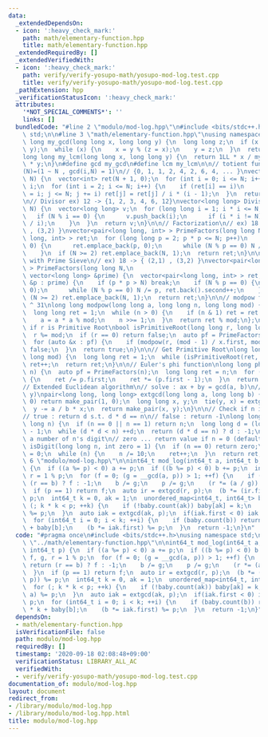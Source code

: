 ```yaml
---
data:
  _extendedDependsOn:
  - icon: ':heavy_check_mark:'
    path: math/elementary-function.hpp
    title: math/elementary-function.hpp
  _extendedRequiredBy: []
  _extendedVerifiedWith:
  - icon: ':heavy_check_mark:'
    path: verify/verify-yosupo-math/yosupo-mod-log.test.cpp
    title: verify/verify-yosupo-math/yosupo-mod-log.test.cpp
  _pathExtension: hpp
  _verificationStatusIcon: ':heavy_check_mark:'
  attributes:
    '*NOT_SPECIAL_COMMENTS*': ''
    links: []
  bundledCode: "#line 2 \"modulo/mod-log.hpp\"\n#include <bits/stdc++.h>\nusing namespace\
    \ std;\n\n#line 3 \"math/elementary-function.hpp\"\nusing namespace std;\n\nlong\
    \ long my_gcd(long long x, long long y) {\n  long long z;\n  if (x > y) swap(x,\
    \ y);\n  while (x) {\n    x = y % (z = x);\n    y = z;\n  }\n  return y;\n}\n\
    long long my_lcm(long long x, long long y) {\n  return 1LL * x / my_gcd(x, y)\
    \ * y;\n}\n#define gcd my_gcd\n#define lcm my_lcm\n\n// totient function \u03C6\
    (N)=(1 ~ N , gcd(i,N) = 1)\n// {0, 1, 1, 2, 4, 2, 6, 4, ... }\nvector<int> EulersTotientFunction(int\
    \ N) {\n  vector<int> ret(N + 1, 0);\n  for (int i = 0; i <= N; i++) ret[i] =\
    \ i;\n  for (int i = 2; i <= N; i++) {\n    if (ret[i] == i)\n      for (int j\
    \ = i; j <= N; j += i) ret[j] = ret[j] / i * (i - 1);\n  }\n  return ret;\n}\n\
    \n// Divisor ex) 12 -> {1, 2, 3, 4, 6, 12}\nvector<long long> Divisor(long long\
    \ N) {\n  vector<long long> v;\n  for (long long i = 1; i * i <= N; i++) {\n \
    \   if (N % i == 0) {\n      v.push_back(i);\n      if (i * i != N) v.push_back(N\
    \ / i);\n    }\n  }\n  return v;\n}\n\n// Factorization\n// ex) 18 -> { (2,1)\
    \ , (3,2) }\nvector<pair<long long, int> > PrimeFactors(long long N) {\n  vector<pair<long\
    \ long, int> > ret;\n  for (long long p = 2; p * p <= N; p++)\n    if (N % p ==\
    \ 0) {\n      ret.emplace_back(p, 0);\n      while (N % p == 0) N /= p, ret.back().second++;\n\
    \    }\n  if (N >= 2) ret.emplace_back(N, 1);\n  return ret;\n}\n\n// Factorization\
    \ with Prime Sieve\n// ex) 18 -> { (2,1) , (3,2) }\nvector<pair<long long, int>\
    \ > PrimeFactors(long long N,\n                                           const\
    \ vector<long long> &prime) {\n  vector<pair<long long, int> > ret;\n  for (auto\
    \ &p : prime) {\n    if (p * p > N) break;\n    if (N % p == 0) {\n      ret.emplace_back(p,\
    \ 0);\n      while (N % p == 0) N /= p, ret.back().second++;\n    }\n  }\n  if\
    \ (N >= 2) ret.emplace_back(N, 1);\n  return ret;\n}\n\n// modpow for mod < 2\
    \ ^ 31\nlong long modpow(long long a, long long n, long long mod) {\n  a %= mod;\n\
    \  long long ret = 1;\n  while (n > 0) {\n    if (n & 1) ret = ret * a % mod;\n\
    \    a = a * a % mod;\n    n >>= 1;\n  }\n  return ret % mod;\n};\n\n// Check\
    \ if r is Primitive Root\nbool isPrimitiveRoot(long long r, long long mod) {\n\
    \  r %= mod;\n  if (r == 0) return false;\n  auto pf = PrimeFactors(mod - 1);\n\
    \  for (auto &x : pf) {\n    if (modpow(r, (mod - 1) / x.first, mod) == 1) return\
    \ false;\n  }\n  return true;\n}\n\n// Get Primitive Root\nlong long PrimitiveRoot(long\
    \ long mod) {\n  long long ret = 1;\n  while (isPrimitiveRoot(ret, mod) == false)\
    \ ret++;\n  return ret;\n}\n\n// Euler's phi function\nlong long phi(long long\
    \ n) {\n  auto pf = PrimeFactors(n);\n  long long ret = n;\n  for (auto p : pf)\
    \ {\n    ret /= p.first;\n    ret *= (p.first - 1);\n  }\n  return ret;\n}\n\n\
    // Extended Euclidean algorithm\n// solve : ax + by = gcd(a, b)\n// return : pair(x,\
    \ y)\npair<long long, long long> extgcd(long long a, long long b) {\n  if (b ==\
    \ 0) return make_pair(1, 0);\n  long long x, y;\n  tie(y, x) = extgcd(b, a % b);\n\
    \  y -= a / b * x;\n  return make_pair(x, y);\n}\n\n// Check if n is Square Number\n\
    // true : return d s.t. d * d == n\n// false : return -1\nlong long SqrtInt(long\
    \ long n) {\n  if (n == 0 || n == 1) return n;\n  long long d = (long long)sqrt(n)\
    \ - 1;\n  while (d * d < n) ++d;\n  return (d * d == n) ? d : -1;\n}\n\n// return\
    \ a number of n's digit\n// zero ... return value if n = 0 (default -> 1)\nint\
    \ isDigit(long long n, int zero = 1) {\n  if (n == 0) return zero;\n  int ret\
    \ = 0;\n  while (n) {\n    n /= 10;\n    ret++;\n  }\n  return ret;\n}\n#line\
    \ 6 \"modulo/mod-log.hpp\"\n\nint64_t mod_log(int64_t a, int64_t b, int64_t p)\
    \ {\n  if ((a %= p) < 0) a += p;\n  if ((b %= p) < 0) b += p;\n  int64_t f, g,\
    \ r = 1 % p;\n  for (f = 0; (g = __gcd(a, p)) > 1; ++f) {\n    if (b % g) return\
    \ (r == b) ? f : -1;\n    b /= g;\n    p /= g;\n    (r *= (a / g)) %= p;\n  }\n\
    \  if (p == 1) return f;\n  auto ir = extgcd(r, p);\n  (b *= (ir.first + p)) %=\
    \ p;\n  int64_t k = 0, ak = 1;\n  unordered_map<int64_t, int64_t> baby;\n  for\
    \ (; k * k < p; ++k) {\n    if (!baby.count(ak)) baby[ak] = k;\n    (ak *= a)\
    \ %= p;\n  }\n  auto iak = extgcd(ak, p);\n  if(iak.first < 0) iak.first += p;\n\
    \  for (int64_t i = 0; i < k; ++i) {\n    if (baby.count(b)) return f + i * k\
    \ + baby[b];\n    (b *= iak.first) %= p;\n  }\n  return -1;\n}\n"
  code: "#pragma once\n#include <bits/stdc++.h>\nusing namespace std;\n\n#include\
    \ \"../math/elementary-function.hpp\"\n\nint64_t mod_log(int64_t a, int64_t b,\
    \ int64_t p) {\n  if ((a %= p) < 0) a += p;\n  if ((b %= p) < 0) b += p;\n  int64_t\
    \ f, g, r = 1 % p;\n  for (f = 0; (g = __gcd(a, p)) > 1; ++f) {\n    if (b % g)\
    \ return (r == b) ? f : -1;\n    b /= g;\n    p /= g;\n    (r *= (a / g)) %= p;\n\
    \  }\n  if (p == 1) return f;\n  auto ir = extgcd(r, p);\n  (b *= (ir.first +\
    \ p)) %= p;\n  int64_t k = 0, ak = 1;\n  unordered_map<int64_t, int64_t> baby;\n\
    \  for (; k * k < p; ++k) {\n    if (!baby.count(ak)) baby[ak] = k;\n    (ak *=\
    \ a) %= p;\n  }\n  auto iak = extgcd(ak, p);\n  if(iak.first < 0) iak.first +=\
    \ p;\n  for (int64_t i = 0; i < k; ++i) {\n    if (baby.count(b)) return f + i\
    \ * k + baby[b];\n    (b *= iak.first) %= p;\n  }\n  return -1;\n}"
  dependsOn:
  - math/elementary-function.hpp
  isVerificationFile: false
  path: modulo/mod-log.hpp
  requiredBy: []
  timestamp: '2020-09-18 02:08:48+09:00'
  verificationStatus: LIBRARY_ALL_AC
  verifiedWith:
  - verify/verify-yosupo-math/yosupo-mod-log.test.cpp
documentation_of: modulo/mod-log.hpp
layout: document
redirect_from:
- /library/modulo/mod-log.hpp
- /library/modulo/mod-log.hpp.html
title: modulo/mod-log.hpp
---
```

